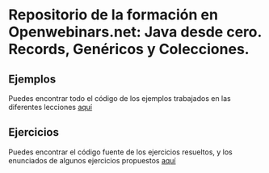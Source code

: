 
# Repositorio de la formación en Openwebinars.net: Java desde cero. Records, Genéricos y Colecciones.

## Ejemplos

Puedes encontrar todo el código de los ejemplos trabajados en las diferentes lecciones [aquí](./Ejemplos/)

## Ejercicios

Puedes encontrar el código fuente de los ejercicios resueltos, y los enunciados de algunos ejercicios propuestos [aquí](./Ejercicios/)